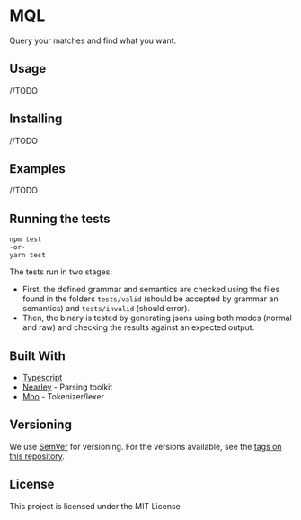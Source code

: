 # MQL
Query your matches and find what you want.

## Usage

//TODO

## Installing

//TODO

## Examples
//TODO


## Running the tests

```
npm test
-or-
yarn test
```
The tests run in two stages:
 * First, the defined grammar and semantics are checked using the files found in the folders `tests/valid` (should be accepted by grammar an semantics) and `tests/invalid` (should error).
 * Then, the binary is tested by generating jsons using both modes (normal and raw) and checking the results against an expected output.

## Built With

* [Typescript](https://github.com/Microsoft/TypeScript)
* [Nearley](https://github.com/kach/nearley) - Parsing toolkit
* [Moo](https://github.com/no-context/moo) - Tokenizer/lexer

## Versioning

We use [SemVer](http://semver.org/) for versioning. For the versions available, see the [tags on this repository](https://github.com/your/project/tags). 

## License

This project is licensed under the MIT License
